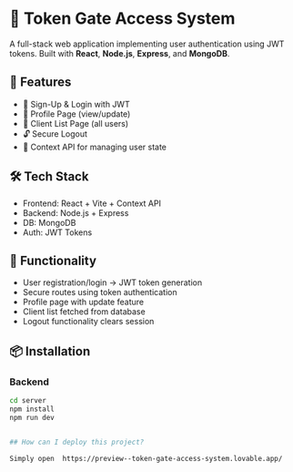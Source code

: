 # 🔐 Token Gate Access System

A full-stack web application implementing user authentication using JWT tokens. Built with **React**, **Node.js**, **Express**, and **MongoDB**.

## 🚀 Features

- 🔐 Sign-Up & Login with JWT
- 👤 Profile Page (view/update)
- 📜 Client List Page (all users)
- 🔓 Secure Logout
- 🧠 Context API for managing user state

## 🛠 Tech Stack

- Frontend: React + Vite + Context API
- Backend: Node.js + Express
- DB: MongoDB
- Auth: JWT Tokens

## 🧪 Functionality

- User registration/login → JWT token generation
- Secure routes using token authentication
- Profile page with update feature
- Client list fetched from database
- Logout functionality clears session

## 📦 Installation

### Backend
```bash
cd server
npm install
npm run dev


## How can I deploy this project?

Simply open  https://preview--token-gate-access-system.lovable.app/

